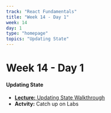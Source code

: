```yaml
---
track: "React Fundamentals"
title: "Week 14 - Day 1"
week: 14
day: 1
type: "homepage"
topics: "Updating State"
---
```



# Week 14 - Day 1

#### Updating State
- [**Lecture:** Updating State Walkthrough](/react-fundamentals/week-14/day-1/lecture-materials/updating-state-walkthrough/)
- **Actvity:** Catch up on Labs
